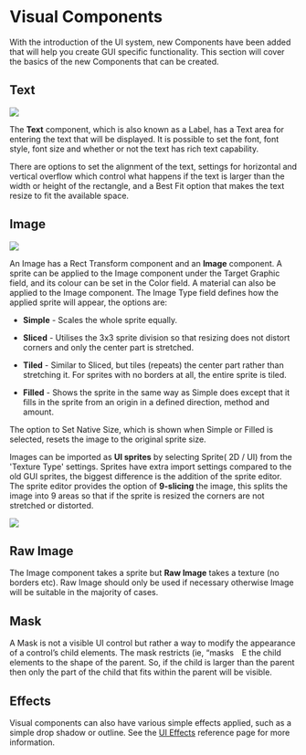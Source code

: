 # Visual Components

With the introduction of the UI system, new Components have been added that will help you create GUI specific functionality. This section will cover the basics of the new Components that can be created.

## Text

![](images/UI_TextInspector.png)

The **Text** component, which is also known as a Label, has a Text area for entering the text that will be displayed. It is possible to set the font, font style, font size and whether or not the text has rich text capability.

There are options to set the alignment of the text, settings for horizontal and vertical overflow which control what happens if the text is larger than the width or height of the rectangle, and a Best Fit option that makes the text resize to fit the available space.

## Image

![](images/UI_ImageInspector.png)

An Image has a Rect Transform component and an **Image** component. A sprite can be applied to the Image component under the Target Graphic field, and its colour can be set in the Color field. A material can also be applied to the Image component. The Image Type field defines how the applied sprite will appear, the options are:

* **Simple** - Scales the whole sprite equally.

* **Sliced** - Utilises the 3x3 sprite division so that resizing does not distort corners and only the center part is stretched.

* **Tiled** - Similar to Sliced, but tiles (repeats) the center part rather than stretching it. For sprites with no borders at all, the entire sprite is tiled.

* **Filled** - Shows the sprite in the same way as Simple does except that it fills in the sprite from an origin in a defined direction, method and amount.

The option to Set Native Size, which is shown when Simple or Filled is selected, resets the image to the original sprite size.

Images can be imported as **UI sprites** by selecting Sprite( 2D / UI) from the 'Texture Type' settings. Sprites have extra import settings compared to the old GUI sprites, the biggest difference is the addition of the sprite editor. The sprite editor provides the option of **9-slicing** the image, this splits the image into 9 areas so that if the sprite is resized the corners are not stretched or distorted.

![](images/UI_SpriteEditor.png)

## Raw Image

The Image component takes a sprite but **Raw Image** takes a texture (no borders etc). Raw Image should only be used if necessary otherwise Image will be suitable in the majority of cases.

## Mask

A Mask is not a visible UI control but rather a way to modify the appearance of a control’s child elements. The mask restricts (ie, “masks E the child elements to the shape of the parent. So, if the child is larger than the parent then only the part of the child that fits within the parent will be visible.

## Effects

Visual components can also have various simple effects applied, such as a simple drop shadow or outline. See the [UI Effects](comp-UIEffects.md) reference page for more information.
